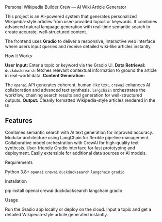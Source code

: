  Personal Wikipedia Builder Crew — AI Wiki Article Generator

This project is an AI-powered system that generates personalized Wikipedia-style articles from user-provided topics or keywords. It combines advanced natural language generation with real-time semantic search to create accurate, well-structured content.

The frontend uses **Gradio** to deliver a responsive, interactive web interface where users input queries and receive detailed wiki-like articles instantly.

 How It Works

 **User Input:** Enter a topic or keyword via the Gradio UI.
 **Data Retrieval:** `duckducksearch` fetches relevant contextual information to ground the article in real-world data.
 **Content Generation:**

  The `openai` API generates coherent, human-like text.
  `crewai` enhances AI collaboration and advanced text synthesis.
   `langchain` orchestrates the workflow, chaining search results and generation for well-structured outputs.
 **Output:** Cleanly formatted Wikipedia-style articles rendered in the UI.

## Features

 Combines semantic search with AI text generation for improved accuracy.
 Modular architecture using LangChain for flexible pipeline management.
 Collaborative model orchestration with CrewAI for high-quality text synthesis.
 User-friendly Gradio interface for fast prototyping and deployment.
 Easily extensible for additional data sources or AI models.

 Requirements

 Python 3.8+
 `openai`
 `crewai`
 `duckducksearch`
 `langchain`
 `gradio`

 Installation
 
pip install openai crewai duckducksearch langchain gradio

 Usage

Run the Gradio app locally or deploy on the cloud. Input a topic and get a detailed Wikipedia-style article generated instantly.

